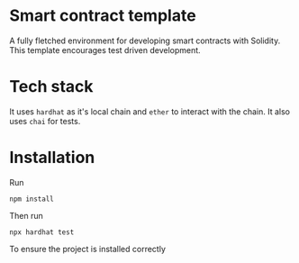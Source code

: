 # Smart contract template

A fully fletched environment for developing smart contracts with Solidity. This template encourages test driven development.

# Tech stack

It uses `hardhat` as it's local chain and `ether` to interact with the chain. It also uses `chai` for tests.

# Installation

Run

`npm install`

Then run

`npx hardhat test`

To ensure the project is installed correctly
